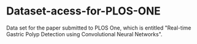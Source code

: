 # Dataset-acess-for-PLOS-ONE
Data set for the paper submitted to PLOS One, which is entitled "Real-time Gastric Polyp Detection using Convolutional Neural Networks".
